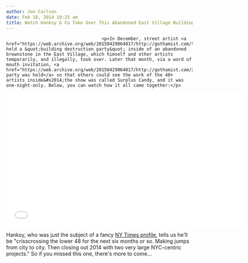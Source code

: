 ```yaml
---
author: Jen Carlson
date: Feb 18, 2014 10:25 am
title: Watch Hanksy & Co Take Over This Abandoned East Village Building
---
```


	
										<p>In December, street artist <a href="https://web.archive.org/web/20150429064017/http://gothamist.com/tags/hanksy">Hanksy</a> held a &quot;building destruction party&quot; inside of an abandoned brownstone in the East Village, which himself and other artists temporarily, and illegally, took over. Later that month, via a word of mouth invitation, <a href="https://web.archive.org/web/20150429064017/http://gothamist.com/2014/01/11/photos_inside_an_abandoned_east_vil.php">another party was held</a> so that others could see the work of the 40+ artists inside&#x2014;the show was called Surplus Candy, and it was one-night-only. Below, you can watch how it all came together:</p>

<p><iframe src="//web.archive.org/web/20150429064017if_/http://player.vimeo.com/video/86849058?color=d1d1d1" width="640" height="360" frameborder="0" webkitallowfullscreen="" mozallowfullscreen="" allowfullscreen></iframe></p>

<p>Hanksy, who was just the subject of a fancy <a href="https://web.archive.org/web/20150429064017/http://www.nytimes.com/2014/02/16/nyregion/a-parodist-who-calls-himself-hanksy.html">NY Times profile</a>, tells us he&apos;ll be &quot;crisscrossing the lower 48 for the next six months or so. Making jumps from city to city. Then closing out 2014 with two very large NYC-centric projects.&quot; So if you missed this one, there&apos;s more to come...</p>					
										
									
				